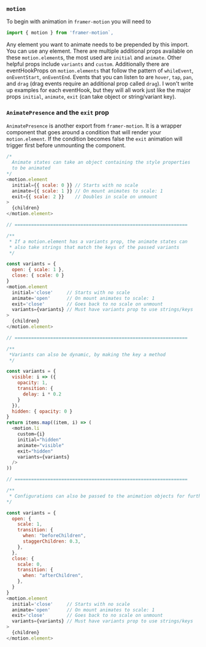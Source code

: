 ### `motion`

To begin with animation in `framer-motion` you will need to

```javascript
import { motion } from 'framer-motion`,
```

Any element you want to animate needs to be prepended by this import. You can use any element. There are multiple additional props available on these `motion.element`s, the most used are `initial` and `animate`. Other helpful props include `variants` and `custom`. Additionally there are eventHookProps on `motion.elements` that follow the pattern of `whileEvent`, `onEventStart`, `onEventEnd`. Events that you can listen to are `hover`, `tap`, `pan`, and `drag` (drag events require an additional prop called `drag`). I won't write up examples for each eventHook, but they will all work just like the major props `initial`, `animate`, `exit` (can take object or string/variant key).

### `AnimatePresence` and the `exit` prop

`AnimatePresence` is another export from `framer-motion`. It is a wrapper component that goes around a condition that will render your `motion.element`. If the condition becomes false the `exit` animation will trigger first before unmounting the component.

```javascript
/*
  Animate states can take an object containing the style properties
  to be animated
*/
<motion.element
  initial={{ scale: 0 }} // Starts with no scale
  animate={{ scale: 1 }} // On mount animates to scale: 1
  exit={{ scale: 2 }}    // Doubles in scale on unmount
>
  {children}
</motion.element>

// ===============================================================

/**
 * If a motion.element has a variants prop, the animate states can
 * also take strings that match the keys of the passed variants
 */

const variants = {
  open: { scale: 1 },
  close: { scale: 0 }
}
<motion.element
  initial='close'     // Starts with no scale
  animate='open'      // On mount animates to scale: 1
  exit='close'        // Goes back to no scale on unmount
  variants={variants} // Must have variants prop to use strings/keys
>
  {children}
</motion.element>

// ===============================================================

/**
 *Variants can also be dynamic, by making the key a method
 */

const variants = {
  visible: i => ({
    opacity: 1,
    transition: {
      delay: i * 0.2
    }
  }),
  hidden: { opacity: 0 }
}
return items.map((item, i) => (
  <motion.li
    custom={i}
    initial="hidden"
    animate="visible"
    exit="hidden"
    variants={variants}
  />
))

// ===============================================================

/**
 * Configurations can also be passed to the animation objects for further control
*/

const variants = {
  open: {
    scale: 1,
    transition: {
      when: "beforeChildren",
      staggerChildren: 0.3,
    },
  },
  close: {
    scale: 0,
    transition: {
      when: "afterChildren",
    },
  }
}
<motion.element
  initial='close'     // Starts with no scale
  animate='open'      // On mount animates to scale: 1
  exit='close'        // Goes back to no scale on unmount
  variants={variants} // Must have variants prop to use strings/keys
>
  {children}
</motion.element>
```
